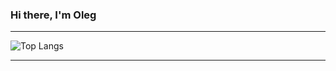 ### Hi there, I'm Oleg
<hr/>

![Top Langs](https://github-readme-stats.vercel.app/api/top-langs/?username=Legabog&layout=compact)

<hr/>

<!--
**Legabog/Legabog** is a ✨ _special_ ✨ repository because its `README.md` (this file) appears on your GitHub profile.

Here are some ideas to get you started:

- 🔭 I’m currently working on ...
- 🌱 I’m currently learning ...
- 👯 I’m looking to collaborate on ...
- 🤔 I’m looking for help with ...
- 💬 Ask me about ...
- 📫 How to reach me: ...
- 😄 Pronouns: ...
- ⚡ Fun fact: ...
-->

[vscode]: https://github.com/topics/visual-studio-code
[sublime-text]: https://github.com/topics/sublime-text
[html]: https://github.com/topics/html
[css]: https://github.com/topics/css
[js]: https://github.com/topics/javascript
[sass]: https://github.com/topics/sass
[styled-components]: https://github.com/topics/styled-components
[react]: https://github.com/topics/react
[next.js]: https://github.com/vercel/next.js
[vue]: https://github.com/topics/vue
[redux]: https://github.com/topics/redux
[mobx]: https://github.com/mobxjs/mobx
[effector]: https://github.com/topics/effector
[lodash]: https://github.com/lodash/lodash
[babel]: https://github.com/topics/babel
[node]: https://github.com/topics/node
[deno]: https://github.com/topics/deno
[express]: https://github.com/topics/express
[mongoose]: https://github.com/topics/mongoose
[mongodb]: https://github.com/topics/mongodb
[sql]: https://github.com/topics/sql
[heroku]: https://www.heroku.com/
[firebase]: https://github.com/topics/firebase
